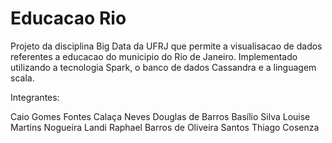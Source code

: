 # Educacao Rio

Projeto da disciplina Big Data da UFRJ que permite a visualisacao de dados referentes a educacao do municipio do Rio de Janeiro.
Implementado utilizando a tecnologia Spark, o banco de dados Cassandra e a linguagem scala.

Integrantes:

Caio Gomes Fontes Calaça Neves
Douglas de Barros Basílio Silva
Louise Martins Nogueira Landi
Raphael Barros de Oliveira Santos
Thiago Cosenza

